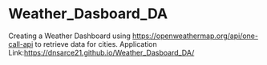 # Weather_Dasboard_DA
Creating a Weather Dashboard using https://openweathermap.org/api/one-call-api to retrieve data for cities.
Application Link:https://dnsarce21.github.io/Weather_Dasboard_DA/
